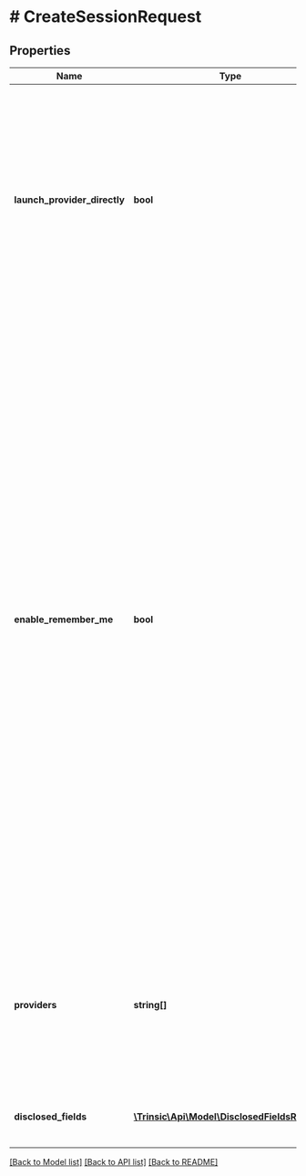 # # CreateSessionRequest

## Properties

Name | Type | Description | Notes
------------ | ------------- | ------------- | -------------
**launch_provider_directly** | **bool** | Whether to immediately launch the identity provider, without invoking the Trinsic Widget UI.                Users will not be shown the Widget; therefore, reuse of credentials, selection of an identity provider, and saving a verification for future reuse  are not available to the end user in this mode.                Sessions created with this option enabled must be created with a &#x60;RedirectUrl&#x60; specified, and cannot be invoked using the frontend SDK at this time. | [optional]
**enable_remember_me** | **bool** | Whether to enable Trinsic&#39;s \&quot;Remember Me\&quot; feature, which allows users to save their credentials for future use.                This option is only relevant when &#x60;LaunchProviderDirectly&#x60; is unspecified or set to &#x60;false&#x60;.  If &#x60;LaunchProviderDirectly&#x60; is &#x60;true&#x60;, this field must be unspecified or set to &#x60;false&#x60;.                If this field is set to &#x60;true&#x60;, then:    - The user will be prompted to authenticate with their phone number at the start of the flow    - If the user has previously saved a verification for reuse with Trinsic, they will be offered the ability to reuse it    - After the user has verified their identity (and if the identity provider in question supports it), they will be prompted to save their credentials for future use                If this field is set to &#x60;false&#x60;, then:    - The user will not be prompted to authenticate with their phone number at the start of the flow.      - Instead, the user will be immediately shown the list of available providers    - The user will not be offered the ability to reuse a previously-saved Trinsic credential    - After the user has verified their identity, they will not be prompted to save their credentials for future use      - Instead, they will immediately return to your product | [optional]
**providers** | **string[]** | The list of allowed identity providers. If not specified, all available providers will be allowed.                If &#x60;LaunchMethodDirectly&#x60; is &#x60;true&#x60;, this field must be set, and must have only a single entry.  If &#x60;LaunchMethodDirectly&#x60; is not specified or is &#x60;false&#x60;, this field may have any number of entries. | [optional]
**disclosed_fields** | [**\Trinsic\Api\Model\DisclosedFieldsRequest**](DisclosedFieldsRequest.md) | Specific identity attributes to request. If not provided, all available attributes will be requested. | [optional]

[[Back to Model list]](../../README.md#models) [[Back to API list]](../../README.md#endpoints) [[Back to README]](../../README.md)
